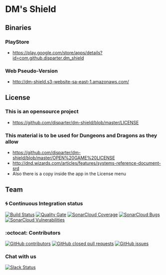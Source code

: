 # DM's Shield

## Binaries

### PlayStore

- https://play.google.com/store/apps/details?id=com.github.disparter.dm_shield

### Web Pseudo-Version

- http://dm-shield.s3-website-sa-east-1.amazonaws.com/

## License

### This is an opensource project 
- https://github.com/disparter/dm-shield/blob/master/LICENSE

### This material is to be used for Dungeons and Dragons as they allow
- https://github.com/disparter/dm-shield/blob/master/OPEN%20GAME%20LICENSE
- http://dnd.wizards.com/articles/features/systems-reference-document-srd
- Also there is a copy inside the app in the License menu

## Team

### :cyclone: Continuous Integration status
[![Build Status](https://travis-ci.org/disparter/dm-shield.svg?branch=master)](https://travis-ci.org/disparter/dm-shield)
[![Quality Gate](https://sonarcloud.io/api/project_badges/measure?project=dmshield&metric=alert_status)](https://sonarcloud.io/dashboard/index/dmshield)
[![SonarCloud Coverage](https://sonarcloud.io/api/project_badges/measure?project=dmshield&metric=coverage)](https://sonarcloud.io/component_measures/metric/coverage/list?id=dmshield)
[![SonarCloud Bugs](https://sonarcloud.io/api/project_badges/measure?project=dmshield&metric=bugs)](https://sonarcloud.io/component_measures/metric/reliability_rating/list?id=dmshield)
[![SonarCloud Vulnerabilities](https://sonarcloud.io/api/project_badges/measure?project=dmshield&metric=vulnerabilities)](https://sonarcloud.io/component_measures/metric/security_rating/list?id=dmshield)

### :octocat: Contributors

[![GitHub contributors](https://img.shields.io/github/contributors/disparter/dm-shield.svg)](https://github.com/disparter/dm-shield/graphs/contributors)
[![GitHub closed pull requests](https://img.shields.io/github/issues-pr/disparter/dm-shield.svg)](https://github.com/disparter/dm-shield/pulls)
[![GitHub issues](https://img.shields.io/github/issues/disparter/dm-shield.svg)](https://github.com/disparter/dm-shield/issues)

### Chat with us
[![Slack Status](http://slackin-spmjccuffh.now.sh/badge.svg)](http://slackin-spmjccuffh.now.sh)

